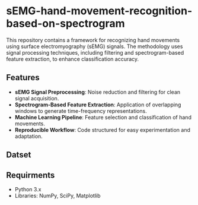 # sEMG-hand-movement-recognition-based-on-spectrogram

This repository contains a framework for recognizing hand movements using surface electromyography (sEMG) signals. The methodology uses signal processing techniques, including filtering and spectrogram-based feature extraction, to enhance classification accuracy.

## Features

* **sEMG Signal Preprocessing**: Noise reduction and filtering for clean signal acquisition.
* **Spectrogram-Based Feature Extraction**: Application of overlapping windows to generate time-frequency representations.
* **Machine Learning Pipeline**: Feature selection and classification of hand movements.
* **Reproducible Workflow**: Code structured for easy experimentation and adaptation.

## Datset 



## Requirments 

* Python 3.x
* Libraries: NumPy, SciPy, Matplotlib 



